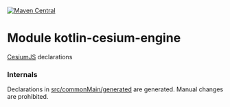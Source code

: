 [![Maven Central](https://img.shields.io/maven-central/v/org.jetbrains.kotlin-wrappers/kotlin-cesium-engine)](https://search.maven.org/artifact/org.jetbrains.kotlin-wrappers/kotlin-cesium-engine)

# Module kotlin-cesium-engine

[CesiumJS](http://cesium.com/cesiumjs/) declarations

### Internals

Declarations in [src/commonMain/generated](./src/commonMain/generated) are generated.
Manual changes are prohibited.
